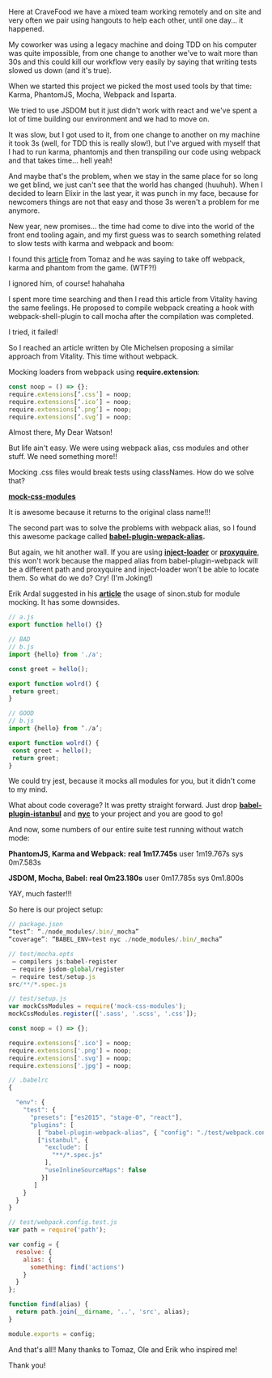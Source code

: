 Here at CraveFood we have a mixed team working remotely and on site and very often we pair using hangouts to help each other, until one day… it happened.

My coworker was using a legacy machine and doing TDD on his computer was quite impossible, from one change to another we've to wait more than 30s and this could kill our workflow very easily by saying that writing tests slowed us down (and it's true).

When we started this project we picked the most used tools by that time: Karma, PhantomJS, Mocha, Webpack and Isparta.

We tried to use JSDOM but it just didn't work with react and we've spent a lot of time building our environment and we had to move on.

It was slow, but I got used to it, from one change to another on my machine it took 3s (well, for TDD this is really slow!), but I've argued with myself that I had to run karma, phantomjs and then transpiling our code using webpack and that takes time… hell yeah!

And maybe that's the problem, when we stay in the same place for so long we get blind, we just can't see that the world has changed (huuhuh). When I decided to learn Elixir in the last year, it was punch in my face, because for newcomers things are not that easy and those 3s weren't a problem for me anymore.

New year, new promises… the time had come to dive into the world of the front end tooling again, and my first guess was to search something related to slow tests with karma and webpack and boom:

I found this [article](https://medium.com/@TomazZaman/how-to-get-fast-unit-tests-with-out-webpack-793c408a076f#.r27618ai2) from Tomaz and he was saying to take off webpack, karma and phantom from the game. (WTF?!)

I ignored him, of course! hahahaha

I spent more time searching and then I read this article from Vitality having the same feelings. He proposed to compile webpack creating a hook with webpack-shell-plugin to call mocha after the compilation was completed.

I tried, it failed!

So I reached an article written by Ole Michelsen proposing a similar approach from Vitality. This time without webpack.

Mocking loaders from webpack using **require.extension**:

```javascript
const noop = () => {}; 
require.extensions[‘.css’] = noop; 
require.extensions[‘.ico’] = noop;
require.extensions[‘.png’] = noop; 
require.extensions[‘.svg’] = noop;
```

Almost there, My Dear Watson!

But life ain't easy. We were using webpack alias, css modules and other stuff. We need something more!!

Mocking .css files would break tests using classNames. How do we solve that?

**[mock-css-modules](https://www.npmjs.com/package/mock-css-modules)**

It is awesome because it returns to the original class name!!!

The second part was to solve the problems with webpack alias, so I found this awesome package called **[babel-plugin-wepack-alias](https://www.npmjs.com/package/babel-plugin-webpack-alias).**

But again, we hit another wall. If you are using **[inject-loader](inject-loader)** or **[proxyquire](https://github.com/thlorenz/proxyquire)**, this won't work because the mapped alias from babel-plugin-webpack will be a different path and proxyquire and inject-loader won't be able to locate them. So what do we do? Cry! (I'm Joking!)

Erik Ardal suggested in his **[article](https://eirikardal.no/mocking-babel-modules/)** the usage of sinon.stub for module mocking. It has some downsides.

```javascript
// a.js
export function hello() {}

// BAD
// b.js
import {hello} from './a';

const greet = hello();

export function wolrd() {
 return greet;
}

// GOOD
// b.js
import {hello} from ‘./a’;

export function wolrd() {
 const greet = hello();
 return greet;
}
```

We could try jest, because it mocks all modules for you, but it didn't come to my mind.

What about code coverage? It was pretty straight forward. Just drop **[babel-plugin-istanbul](https://github.com/istanbuljs/babel-plugin-istanbul)** and **[nyc](https://github.com/istanbuljs/nyc)** to your project and you are good to go!

And now, some numbers of our entire suite test running without watch mode:

**PhantomJS, Karma and Webpack:**
**real 1m17.745s**
user 1m19.767s
sys 0m7.583s

**JSDOM, Mocha, Babel:**
**real 0m23.180s**
user 0m17.785s
sys 0m1.800s

YAY, much faster!!!

So here is our project setup:

```javascript
// package.json
“test”: “./node_modules/.bin/_mocha”
“coverage”: “BABEL_ENV=test nyc ./node_modules/.bin/_mocha”

// test/mocha.opts
 — compilers js:babel-register
 — require jsdom-global/register
 — require test/setup.js
src/**/*.spec.js

// test/setup.js
var mockCssModules = require('mock-css-modules');
mockCssModules.register(['.sass', '.scss', '.css']);

const noop = () => {};

require.extensions['.ico'] = noop;
require.extensions['.png'] = noop;
require.extensions['.svg'] = noop;
require.extensions['.jpg'] = noop;

// .babelrc
{

  "env": {
    "test": {
      "presets": ["es2015", "stage-0", "react"],
      "plugins": [
        [ "babel-plugin-webpack-alias", { "config": "./test/webpack.config.test.js" } ],
        ["istanbul", {
          "exclude": [
            "**/*.spec.js"
          ],
          "useInlineSourceMaps": false
         }]
       ]
    }
  }
}

// test/webpack.config.test.js
var path = require('path');

var config = {
  resolve: {
    alias: {
      something: find('actions')
    }
  }
};

function find(alias) {
  return path.join(__dirname, '..', 'src', alias);
}

module.exports = config;
```

And that's all!! Many thanks to Tomaz, Ole and Erik who inspired me!

Thank you!
